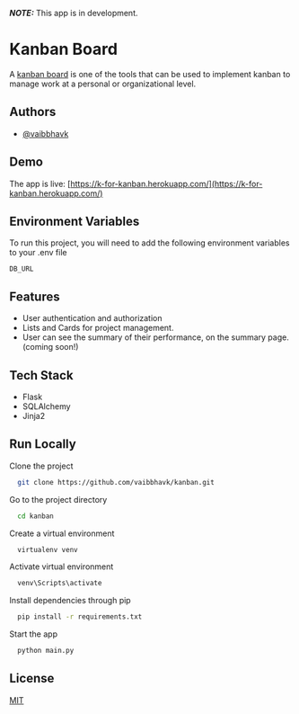 **_NOTE:_** This app is in development.

# Kanban Board

A [kanban board](https://en.wikipedia.org/wiki/Kanban_board) is one of the tools that can be used to implement kanban to manage work at a personal or organizational level.

## Authors

- [@vaibbhavk](https://github.com/vaibbhavk)

## Demo

The app is live: [https://k-for-kanban.herokuapp.com/](https://k-for-kanban.herokuapp.com/)

## Environment Variables

To run this project, you will need to add the following environment variables to your .env file

`DB_URL`

## Features

- User authentication and authorization
- Lists and Cards for project management.
- User can see the summary of their performance, on the summary page. (coming soon!)

## Tech Stack

- Flask
- SQLAlchemy
- Jinja2

## Run Locally

Clone the project

```bash
  git clone https://github.com/vaibbhavk/kanban.git
```

Go to the project directory

```bash
  cd kanban
```

Create a virtual environment

```bash
  virtualenv venv
```

Activate virtual environment

```bash
  venv\Scripts\activate
```

Install dependencies through pip

```bash
  pip install -r requirements.txt
```

Start the app

```bash
  python main.py
```

## License

[MIT](https://choosealicense.com/licenses/mit/)
